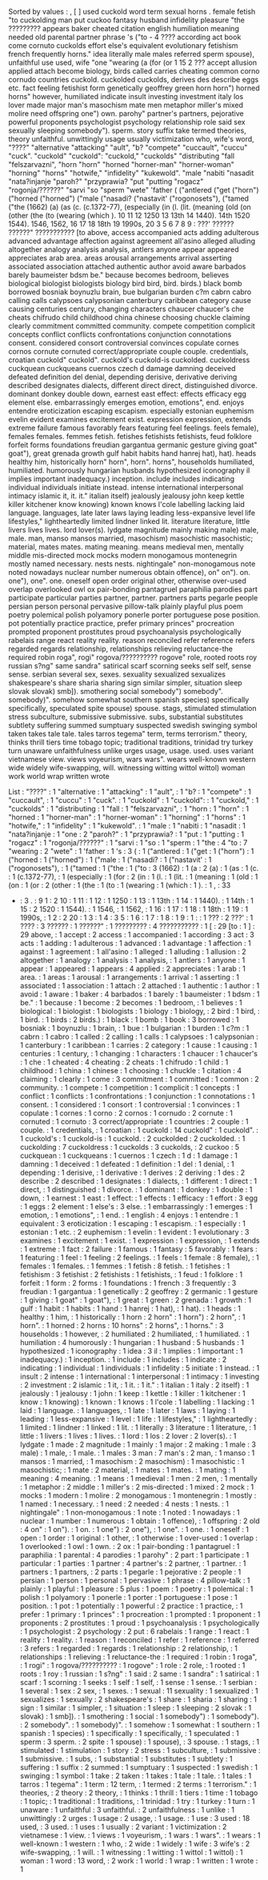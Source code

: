 Sorted by values :
, [ ] used cuckold word term sexual horns . female fetish "to cuckolding man put cuckoo fantasy husband infidelity pleasure "the ????????? appears baker cheated citation english humiliation meaning needed old parental partner phrase 's ("to - 4 ???? according act book come cornuto cuckolds effort else's equivalent evolutionary fetishism french frequently horns." idea literally male males referred sperm spouse), unfaithful use used, wife "one "wearing (a (for (or 1 15 2 ??? accept allusion applied attach become biology, birds called carries cheating common corno cornudo countries cuckold. cuckolded cuckolds, derives des describe eggs etc. fact feeling fetishist form genetically geoffrey green horn horn") horned horns" however, humiliated indicate insult investing investment italy los lover made major man's masochism mate men metaphor miller's mixed molire need offspring one") own. parohy" partner's partners, pejorative powerful proponents psychologist psychology relationship role said sex sexually sleeping somebody"). sperm. story suffix take termed theories, theory unfaithful. unwittingly usage usually victimization who, wife's word, "????" "alternative "attacking" "ault", "b? "compete" "cuccault", "cuccu" "cuck". "cuckold" "cuckold": "cuckold," "cuckolds" "distributing "fall "felszarvazni", "horn "horn" "horned "horner-man" "horner-woman" "horning" "horns" "hotwife," "infidelity" "kukewold". "male "nabiti "nasadit "nata?injanje "paroh?" "przyprawia? "put "putting "rogacz" "rogonja/??????" "sarvi "so "sperm "wete" 'father ( ("antlered ("get ("horn") ("horned ("horned") ("male ("nasadi? ("nastavit' ("rogonosets"), ("tamed ("the (1662) (a) (as (c. (c.1372-77), (especially (in (l. (lit. (meaning (old (on (other (the (to (wearing (which ). 10 11 12 1250 13 13th 14 1440). 14th 1520 1544). 1546, 1562, 16 17 18 18th 19 1990s, 20 3 5 6 7 8 9 : ???' ?????? ??????" ??????????? [to above, access accompanied acts adding adulterous advanced advantage affection against agreement all'asino alleged alluding altogether analogy analysis analysis, antlers anyone appear appeared appreciates arab area. areas arousal arrangements arrival asserting associated association attached authentic author avoid aware barbados barely baumeister bdsm be." because becomes bedroom, believes biological biologist biologists biology bird bird, bird. birds.) black bomb borrowed bosniak boynuzlu brain, bue bulgarian burden c?m cabrn cabro calling calls calypsoes calypsonian canterbury caribbean category cause causing centuries century, changing characters chaucer chaucer's che cheats chifrudo child childhood china chinese choosing chuckle claiming clearly commitment committed community. compete competition complicit concepts conflict conflicts confrontations conjunction connotations consent. considered consort controversial convinces copulate cornes cornos cornute cornuted correct/appropriate couple couple. credentials, croatian cuckold" cuckold". cuckold's cuckold-is cuckolded. cuckoldress cuckquean cuckqueans cuernos czech d damage damning deceived defeated definition del denial, depending derisive, derivative deriving described designates dialects, different direct direct, distinguished divorce. dominant donkey double down, earnest east effect: effects efficacy egg element else. embarrassingly emerges emotion, emotions", end. enjoys entendre eroticization escaping escapism. especially estonian euphemism evelin evident examines excitement exist. expression expression, extends extreme failure famous favorably fears featuring feel feelings. feels female), females females. femmes fetish. fetishes fetishists fetishists, feud folklore forfeit forms foundations freudian gargantua germanic gesture giving goat" goat"), great grenada growth gulf habit habits hand hanrej hat), hat). heads healthy him, historically horn" horn", horn". horns", households humiliated, humiliated. humorously hungarian husbands hypothesized iconography il implies important inadequacy.) inception. include includes indicating individual individuals initiate instead. intense international interpersonal intimacy islamic it, it. it." italian itself) jealously jealousy john keep kettle killer kitchener know knowing) known knows l'cole labelling lacking laid language. languages, late later laws laying leading less-expansive level life lifestyles," lightheartedly limited lindner linked lit. literature literature, little livers lives lives. lord lover(s). lydgate magnitude mainly making male) male, male. man, manso mansos married, masochism) masochistic masochistic; material, mates mates. mating meaning. means medieval men, mentally middle mis-directed mock mocks modern monogamous montenegrin mostly named necessary. nests nests. nightingale" non-monogamous note noted nowadays nuclear number numerous obtain offence), on" on"). on. one"), one". one. oneself open order original other, otherwise over-used overlap overlooked owl ox pair-bonding pantagruel paraphilia parodies part participate particular parties partner, partner. partners parts pegarle people persian person personal pervasive pillow-talk plainly playful plus poem poetry polemical polish polyamory ponerle porter portuguese pose position. pot potentially practice practice, prefer primary princes" procreation prompted proponent prostitutes proud psychoanalysis psychologically rabelais range react reality reality. reason reconciled refer reference refers regarded regards relationship, relationships relieving reluctance-the required robin roga", rogi" rogova/?????????? rogove" role, rooted roots roy russian s?ng" same sandra" satirical scarf scorning seeks self self, sense sense. serbian several sex, sexes. sexuality sexualized sexualizes shakespeare's share sharia sharing sign similar simpler, situation sleep slovak slovak) smb]). smothering social somebody") somebody". somebody)". somehow somewhat southern spanish species) specifically specifically, speculated spite spouse) spouse. stags, stimulated stimulation stress subculture, submissive submissive. subs, substantial substitutes subtlety suffering summed sumptuary suspected swedish swinging symbol taken takes tale tale. tales tarros tegema" term, terms terrorism." theory, thinks thrill tiers time tobago topic; traditional traditions, trinidad try turkey turn unaware unfaithfulness unlike urges usage, usage. used. uses variant vietnamese view. views voyeurism, wars wars". wears well-known western wide widely wife-swapping, will. witnessing witting wittol wittol) woman work world wrap written wrote 

List :
"????" : 1
"alternative : 1
"attacking" : 1
"ault", : 1
"b? : 1
"compete" : 1
"cuccault", : 1
"cuccu" : 1
"cuck". : 1
"cuckold" : 1
"cuckold": : 1
"cuckold," : 1
"cuckolds" : 1
"distributing : 1
"fall : 1
"felszarvazni", : 1
"horn : 1
"horn" : 1
"horned : 1
"horner-man" : 1
"horner-woman" : 1
"horning" : 1
"horns" : 1
"hotwife," : 1
"infidelity" : 1
"kukewold". : 1
"male : 1
"nabiti : 1
"nasadit : 1
"nata?injanje : 1
"one : 2
"paroh?" : 1
"przyprawia? : 1
"put : 1
"putting : 1
"rogacz" : 1
"rogonja/??????" : 1
"sarvi : 1
"so : 1
"sperm : 1
"the : 4
"to : 7
"wearing : 2
"wete" : 1
'father : 1
's : 3
( : 1
("antlered : 1
("get : 1
("horn") : 1
("horned : 1
("horned") : 1
("male : 1
("nasadi? : 1
("nastavit' : 1
("rogonosets"), : 1
("tamed : 1
("the : 1
("to : 3
(1662) : 1
(a : 2
(a) : 1
(as : 1
(c. : 1
(c.1372-77), : 1
(especially : 1
(for : 2
(in : 1
(l. : 1
(lit. : 1
(meaning : 1
(old : 1
(on : 1
(or : 2
(other : 1
(the : 1
(to : 1
(wearing : 1
(which : 1
). : 1
, : 33
- : 3
. : 9
1 : 2
10 : 1
11 : 1
12 : 1
1250 : 1
13 : 1
13th : 1
14 : 1
1440). : 1
14th : 1
15 : 2
1520 : 1
1544). : 1
1546, : 1
1562, : 1
16 : 1
17 : 1
18 : 1
18th : 1
19 : 1
1990s, : 1
2 : 2
20 : 1
3 : 1
4 : 3
5 : 1
6 : 1
7 : 1
8 : 1
9 : 1
: : 1
??? : 2
???' : 1
???? : 3
?????? : 1
??????" : 1
????????? : 4
??????????? : 1
[ : 29
[to : 1
] : 29
above, : 1
accept : 2
access : 1
accompanied : 1
according : 3
act : 3
acts : 1
adding : 1
adulterous : 1
advanced : 1
advantage : 1
affection : 1
against : 1
agreement : 1
all'asino : 1
alleged : 1
alluding : 1
allusion : 2
altogether : 1
analogy : 1
analysis : 1
analysis, : 1
antlers : 1
anyone : 1
appear : 1
appeared : 1
appears : 4
applied : 2
appreciates : 1
arab : 1
area. : 1
areas : 1
arousal : 1
arrangements : 1
arrival : 1
asserting : 1
associated : 1
association : 1
attach : 2
attached : 1
authentic : 1
author : 1
avoid : 1
aware : 1
baker : 4
barbados : 1
barely : 1
baumeister : 1
bdsm : 1
be." : 1
because : 1
become : 2
becomes : 1
bedroom, : 1
believes : 1
biological : 1
biologist : 1
biologists : 1
biology : 1
biology, : 2
bird : 1
bird, : 1
bird. : 1
birds : 2
birds.) : 1
black : 1
bomb : 1
book : 3
borrowed : 1
bosniak : 1
boynuzlu : 1
brain, : 1
bue : 1
bulgarian : 1
burden : 1
c?m : 1
cabrn : 1
cabro : 1
called : 2
calling : 1
calls : 1
calypsoes : 1
calypsonian : 1
canterbury : 1
caribbean : 1
carries : 2
category : 1
cause : 1
causing : 1
centuries : 1
century, : 1
changing : 1
characters : 1
chaucer : 1
chaucer's : 1
che : 1
cheated : 4
cheating : 2
cheats : 1
chifrudo : 1
child : 1
childhood : 1
china : 1
chinese : 1
choosing : 1
chuckle : 1
citation : 4
claiming : 1
clearly : 1
come : 3
commitment : 1
committed : 1
common : 2
community. : 1
compete : 1
competition : 1
complicit : 1
concepts : 1
conflict : 1
conflicts : 1
confrontations : 1
conjunction : 1
connotations : 1
consent. : 1
considered : 1
consort : 1
controversial : 1
convinces : 1
copulate : 1
cornes : 1
corno : 2
cornos : 1
cornudo : 2
cornute : 1
cornuted : 1
cornuto : 3
correct/appropriate : 1
countries : 2
couple : 1
couple. : 1
credentials, : 1
croatian : 1
cuckold : 14
cuckold" : 1
cuckold". : 1
cuckold's : 1
cuckold-is : 1
cuckold. : 2
cuckolded : 2
cuckolded. : 1
cuckolding : 7
cuckoldress : 1
cuckolds : 3
cuckolds, : 2
cuckoo : 5
cuckquean : 1
cuckqueans : 1
cuernos : 1
czech : 1
d : 1
damage : 1
damning : 1
deceived : 1
defeated : 1
definition : 1
del : 1
denial, : 1
depending : 1
derisive, : 1
derivative : 1
derives : 2
deriving : 1
des : 2
describe : 2
described : 1
designates : 1
dialects, : 1
different : 1
direct : 1
direct, : 1
distinguished : 1
divorce. : 1
dominant : 1
donkey : 1
double : 1
down, : 1
earnest : 1
east : 1
effect: : 1
effects : 1
efficacy : 1
effort : 3
egg : 1
eggs : 2
element : 1
else's : 3
else. : 1
embarrassingly : 1
emerges : 1
emotion, : 1
emotions", : 1
end. : 1
english : 4
enjoys : 1
entendre : 1
equivalent : 3
eroticization : 1
escaping : 1
escapism. : 1
especially : 1
estonian : 1
etc. : 2
euphemism : 1
evelin : 1
evident : 1
evolutionary : 3
examines : 1
excitement : 1
exist. : 1
expression : 1
expression, : 1
extends : 1
extreme : 1
fact : 2
failure : 1
famous : 1
fantasy : 5
favorably : 1
fears : 1
featuring : 1
feel : 1
feeling : 2
feelings. : 1
feels : 1
female : 8
female), : 1
females : 1
females. : 1
femmes : 1
fetish : 8
fetish. : 1
fetishes : 1
fetishism : 3
fetishist : 2
fetishists : 1
fetishists, : 1
feud : 1
folklore : 1
forfeit : 1
form : 2
forms : 1
foundations : 1
french : 3
frequently : 3
freudian : 1
gargantua : 1
genetically : 2
geoffrey : 2
germanic : 1
gesture : 1
giving : 1
goat" : 1
goat"), : 1
great : 1
green : 2
grenada : 1
growth : 1
gulf : 1
habit : 1
habits : 1
hand : 1
hanrej : 1
hat), : 1
hat). : 1
heads : 1
healthy : 1
him, : 1
historically : 1
horn : 2
horn" : 1
horn") : 2
horn", : 1
horn". : 1
horned : 2
horns : 10
horns" : 2
horns", : 1
horns." : 3
households : 1
however, : 2
humiliated : 2
humiliated, : 1
humiliated. : 1
humiliation : 4
humorously : 1
hungarian : 1
husband : 5
husbands : 1
hypothesized : 1
iconography : 1
idea : 3
il : 1
implies : 1
important : 1
inadequacy.) : 1
inception. : 1
include : 1
includes : 1
indicate : 2
indicating : 1
individual : 1
individuals : 1
infidelity : 5
initiate : 1
instead. : 1
insult : 2
intense : 1
international : 1
interpersonal : 1
intimacy : 1
investing : 2
investment : 2
islamic : 1
it, : 1
it. : 1
it." : 1
italian : 1
italy : 2
itself) : 1
jealously : 1
jealousy : 1
john : 1
keep : 1
kettle : 1
killer : 1
kitchener : 1
know : 1
knowing) : 1
known : 1
knows : 1
l'cole : 1
labelling : 1
lacking : 1
laid : 1
language. : 1
languages, : 1
late : 1
later : 1
laws : 1
laying : 1
leading : 1
less-expansive : 1
level : 1
life : 1
lifestyles," : 1
lightheartedly : 1
limited : 1
lindner : 1
linked : 1
lit. : 1
literally : 3
literature : 1
literature, : 1
little : 1
livers : 1
lives : 1
lives. : 1
lord : 1
los : 2
lover : 2
lover(s). : 1
lydgate : 1
made : 2
magnitude : 1
mainly : 1
major : 2
making : 1
male : 3
male) : 1
male, : 1
male. : 1
males : 3
man : 7
man's : 2
man, : 1
manso : 1
mansos : 1
married, : 1
masochism : 2
masochism) : 1
masochistic : 1
masochistic; : 1
mate : 2
material, : 1
mates : 1
mates. : 1
mating : 1
meaning : 4
meaning. : 1
means : 1
medieval : 1
men : 2
men, : 1
mentally : 1
metaphor : 2
middle : 1
miller's : 2
mis-directed : 1
mixed : 2
mock : 1
mocks : 1
modern : 1
molire : 2
monogamous : 1
montenegrin : 1
mostly : 1
named : 1
necessary. : 1
need : 2
needed : 4
nests : 1
nests. : 1
nightingale" : 1
non-monogamous : 1
note : 1
noted : 1
nowadays : 1
nuclear : 1
number : 1
numerous : 1
obtain : 1
offence), : 1
offspring : 2
old : 4
on" : 1
on"). : 1
on. : 1
one") : 2
one"), : 1
one". : 1
one. : 1
oneself : 1
open : 1
order : 1
original : 1
other, : 1
otherwise : 1
over-used : 1
overlap : 1
overlooked : 1
owl : 1
own. : 2
ox : 1
pair-bonding : 1
pantagruel : 1
paraphilia : 1
parental : 4
parodies : 1
parohy" : 2
part : 1
participate : 1
particular : 1
parties : 1
partner : 4
partner's : 2
partner, : 1
partner. : 1
partners : 1
partners, : 2
parts : 1
pegarle : 1
pejorative : 2
people : 1
persian : 1
person : 1
personal : 1
pervasive : 1
phrase : 4
pillow-talk : 1
plainly : 1
playful : 1
pleasure : 5
plus : 1
poem : 1
poetry : 1
polemical : 1
polish : 1
polyamory : 1
ponerle : 1
porter : 1
portuguese : 1
pose : 1
position. : 1
pot : 1
potentially : 1
powerful : 2
practice : 1
practice, : 1
prefer : 1
primary : 1
princes" : 1
procreation : 1
prompted : 1
proponent : 1
proponents : 2
prostitutes : 1
proud : 1
psychoanalysis : 1
psychologically : 1
psychologist : 2
psychology : 2
put : 6
rabelais : 1
range : 1
react : 1
reality : 1
reality. : 1
reason : 1
reconciled : 1
refer : 1
reference : 1
referred : 3
refers : 1
regarded : 1
regards : 1
relationship : 2
relationship, : 1
relationships : 1
relieving : 1
reluctance-the : 1
required : 1
robin : 1
roga", : 1
rogi" : 1
rogova/?????????? : 1
rogove" : 1
role : 2
role, : 1
rooted : 1
roots : 1
roy : 1
russian : 1
s?ng" : 1
said : 2
same : 1
sandra" : 1
satirical : 1
scarf : 1
scorning : 1
seeks : 1
self : 1
self, : 1
sense : 1
sense. : 1
serbian : 1
several : 1
sex : 2
sex, : 1
sexes. : 1
sexual : 11
sexuality : 1
sexualized : 1
sexualizes : 1
sexually : 2
shakespeare's : 1
share : 1
sharia : 1
sharing : 1
sign : 1
similar : 1
simpler, : 1
situation : 1
sleep : 1
sleeping : 2
slovak : 1
slovak) : 1
smb]). : 1
smothering : 1
social : 1
somebody") : 1
somebody"). : 2
somebody". : 1
somebody)". : 1
somehow : 1
somewhat : 1
southern : 1
spanish : 1
species) : 1
specifically : 1
specifically, : 1
speculated : 1
sperm : 3
sperm. : 2
spite : 1
spouse) : 1
spouse), : 3
spouse. : 1
stags, : 1
stimulated : 1
stimulation : 1
story : 2
stress : 1
subculture, : 1
submissive : 1
submissive. : 1
subs, : 1
substantial : 1
substitutes : 1
subtlety : 1
suffering : 1
suffix : 2
summed : 1
sumptuary : 1
suspected : 1
swedish : 1
swinging : 1
symbol : 1
take : 2
taken : 1
takes : 1
tale : 1
tale. : 1
tales : 1
tarros : 1
tegema" : 1
term : 12
term, : 1
termed : 2
terms : 1
terrorism." : 1
theories, : 2
theory : 2
theory, : 1
thinks : 1
thrill : 1
tiers : 1
time : 1
tobago : 1
topic; : 1
traditional : 1
traditions, : 1
trinidad : 1
try : 1
turkey : 1
turn : 1
unaware : 1
unfaithful : 3
unfaithful. : 2
unfaithfulness : 1
unlike : 1
unwittingly : 2
urges : 1
usage : 2
usage, : 1
usage. : 1
use : 3
used : 18
used, : 3
used. : 1
uses : 1
usually : 2
variant : 1
victimization : 2
vietnamese : 1
view. : 1
views : 1
voyeurism, : 1
wars : 1
wars". : 1
wears : 1
well-known : 1
western : 1
who, : 2
wide : 1
widely : 1
wife : 3
wife's : 2
wife-swapping, : 1
will. : 1
witnessing : 1
witting : 1
wittol : 1
wittol) : 1
woman : 1
word : 13
word, : 2
work : 1
world : 1
wrap : 1
written : 1
wrote : 1
